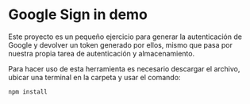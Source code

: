 # Google Sign in demo
Este proyecto es un pequeño ejercicio para generar la autenticación de Google y devolver un token generado por ellos, mismo que pasa por nuestra propia tarea de autenticación y almacenamiento.

Para hacer uso de esta herramienta es necesario descargar el archivo, ubicar una terminal en la carpeta y usar el comando: 

````
npm install
````
